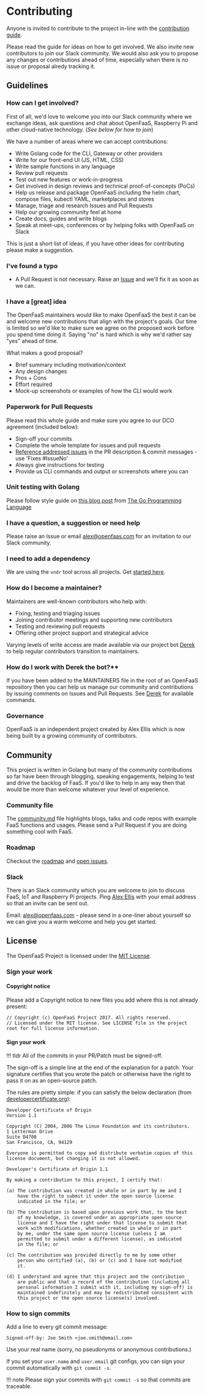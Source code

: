 # Contributing

Anyone is invited to contribute to the project in-line with the [contribution guide](https://github.com/openfaas/faas/blob/master/CONTRIBUTING.md).

Please read the guide for ideas on how to get involved. We also invite new contributors to join our Slack community. We would also ask you to propose any changes or contributions ahead of time, especially when there is no issue or proposal alredy tracking it.

## Guidelines

### How can I get involved?

First of all, we'd love to welcome you into our Slack community where we exchange ideas, ask questions and chat about OpenFaaS, Raspberry Pi and other cloud-native technology. (*See below for how to join*)

We have a number of areas where we can accept contributions:

* Write Golang code for the CLI, Gateway or other providers
* Write for our front-end UI (JS, HTML, CSS)
* Write sample functions in any language
* Review pull requests
* Test out new features or work-in-progress
* Get involved in design reviews and technical proof-of-concepts (PoCs)
* Help us release and package OpenFaaS including the helm chart, compose files, kubectl YAML, marketplaces and stores
* Manage, triage and research Issues and Pull Requests
* Help our growing community feel at home
* Create docs, guides and write blogs
* Speak at meet-ups, conferences or by helping folks with OpenFaaS on Slack

This is just a short list of ideas, if you have other ideas for contributing please make a suggestion.

### I've found a typo

* A Pull Request is not necessary. Raise an [Issue](https://github.com/openfaas/faas/issues) and we'll fix it as soon as we can. 

### I have a [great] idea

The OpenFaaS maintainers would like to make OpenFaaS the best it can be and welcome new contributions that align with the project's goals. Our time is limited so we'd like to make sure we agree on the proposed work before you spend time doing it. Saying "no" is hard which is why we'd rather say "yes" ahead of time.

What makes a good proposal?

* Brief summary including motivation/context
* Any design changes
* Pros + Cons
* Effort required
* Mock-up screenshots or examples of how the CLI would work

### Paperwork for Pull Requests

Please read this whole guide and make sure you agree to our DCO agreement (included below):

* Sign-off your commits 
* Complete the whole template for issues and pull requests
* [Reference addressed issues](https://help.github.com/articles/closing-issues-using-keywords/) in the PR description & commit messages - use 'Fixes #IssueNo' 
* Always give instructions for testing
* Provide us CLI commands and output or screenshots where you can 

### Unit testing with Golang

Please follow style guide on [this blog post](https://blog.alexellis.io/golang-writing-unit-tests/) from [The Go Programming Language](https://www.amazon.co.uk/Programming-Language-Addison-Wesley-Professional-Computing/dp/0134190440)

### I have a question, a suggestion or need help

Please raise an Issue or email alex@openfaas.com for an invitation to our Slack community.

### I need to add a dependency

We are using the `vndr` tool across all projects. Get [started here](https://github.com/LK4D4/vndr).

### How do I become a maintainer?

Maintainers are well-known contributors who help with:
* Fixing, testing and triaging issues
* Joining contributor meetings and supporting new contributors
* Testing and reviewing pull requests
* Offering other project support and strategical advice

Varying levels of write access are made available via our project bot [Derek](https://github.com/alexellis/derek) to help regular contributors transition to maintainers.

### How do I work with Derek the bot?**

If you have been added to the MAINTAINERS file in the root of an OpenFaaS repository then you can help us manage our community and contributions by issuing comments on Issues and Pull Requests. See [Derek](https://github.com/alexellis/derek) for available commands.

### Governance

OpenFaaS is an independent project created by Alex Ellis which is now being built by a growing community of contributors.

## Community

This project is written in Golang but many of the community contributions so far have been through blogging, speaking engagements, helping to test and drive the backlog of FaaS. If you'd like to help in any way then that would be more than welcome whatever your level of experience.

### Community file

The [community.md](https://github.com/openfaas/faas/blob/master/community.md) file highlights blogs, talks and code repos with example FaaS functions and usages. Please send a Pull Request if you are doing something cool with FaaS.

### Roadmap

Checkout the [roadmap](https://github.com/openfaas/faas/blob/master/ROADMAP.md) and [open issues](https://github.com/openfaas/faas/issues).

### Slack

There is an Slack community which you are welcome to join to discuss FaaS, IoT and Raspberry Pi projects. Ping [Alex Ellis](https://github.com/alexellis) with your email address so that an invite can be sent out.

Email: alex@openfaas.com - please send in a one-liner about yourself so we can give you a warm welcome and help you get started.

## License

The OpenFaaS Project is licensed under the [MIT License](https://github.com/openfaas/faas/blob/master/LICENSE).

### Sign your work

#### Copyright notice

Please add a Copyright notice to new files you add where this is not already present:

```
// Copyright (c) OpenFaaS Project 2017. All rights reserved.
// Licensed under the MIT license. See LICENSE file in the project root for full license information.
```

#### Sign your work
!!! tldr
    All of the commits in your PR/Patch must be signed-off.

The sign-off is a simple line at the end of the explanation for a patch. Your signature certifies that you wrote the patch or otherwise have the right to pass it on as an open-source patch.

The rules are pretty simple: if you can satisfy the below declaration (from [developercertificate.org](http://developercertificate.org/)):

```
Developer Certificate of Origin
Version 1.1

Copyright (C) 2004, 2006 The Linux Foundation and its contributors.
1 Letterman Drive
Suite D4700
San Francisco, CA, 94129

Everyone is permitted to copy and distribute verbatim copies of this
license document, but changing it is not allowed.

Developer's Certificate of Origin 1.1

By making a contribution to this project, I certify that:

(a) The contribution was created in whole or in part by me and I
    have the right to submit it under the open source license
    indicated in the file; or

(b) The contribution is based upon previous work that, to the best
    of my knowledge, is covered under an appropriate open source
    license and I have the right under that license to submit that
    work with modifications, whether created in whole or in part
    by me, under the same open source license (unless I am
    permitted to submit under a different license), as indicated
    in the file; or

(c) The contribution was provided directly to me by some other
    person who certified (a), (b) or (c) and I have not modified
    it.

(d) I understand and agree that this project and the contribution
    are public and that a record of the contribution (including all
    personal information I submit with it, including my sign-off) is
    maintained indefinitely and may be redistributed consistent with
    this project or the open source license(s) involved.
```

### How to sign commits

Add a line to every git commit message:

    Signed-off-by: Joe Smith <joe.smith@email.com>

Use your real name (sorry, no pseudonyms or anonymous contributions.)

If you set your `user.name` and `user.email` git configs, you can sign your
commit automatically with `git commit -s`.

!!! note
     Please sign your commits with `git commit -s` so that commits are traceable.